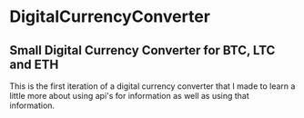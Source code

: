 # DigitalCurrencyConverter
<h2>Small Digital Currency Converter for BTC, LTC and ETH</h2>
<p>This is the first iteration of a digital currency converter that I made to learn a little more about using api's for information as well as using that information.</p>

